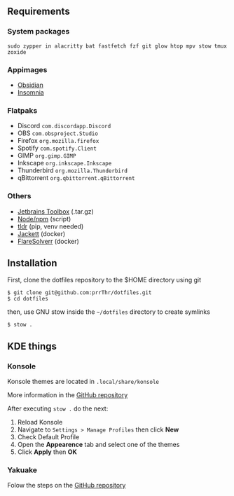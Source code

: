 ## Requirements

### System packages
```
sudo zypper in alacritty bat fastfetch fzf git glow htop mpv stow tmux zoxide
```

### Appimages
- [Obsidian](https://obsidian.md/download)
- [Insomnia](https://docs.insomnia.rest/insomnia/install)

### Flatpaks
- Discord `com.discordapp.Discord`
- OBS `com.obsproject.Studio`
- Firefox `org.mozilla.firefox`
- Spotify `com.spotify.Client`
- GIMP `org.gimp.GIMP`
- Inkscape `org.inkscape.Inkscape`
- Thunderbird `org.mozilla.Thunderbird`
- qBittorrent `org.qbittorrent.qBittorrent`

### Others
- [Jetbrains Toolbox](https://www.jetbrains.com/toolbox-app/) (.tar.gz)
- [Node/npm](https://nodejs.org/en/download) (script)
- [tldr](https://github.com/tldr-pages/tldr) (pip, venv needed)
- [Jackett](https://github.com/Jackett/Jackett) (docker)
- [FlareSolverr](https://github.com/FlareSolverr/FlareSolverr) (docker)


## Installation

First, clone the dotfiles repository to the $HOME directory using git
```
$ git clone git@github.com:prrThr/dotfiles.git
$ cd dotfiles
```

then, use GNU stow inside the `~/dotfiles` directory to create symlinks
```
$ stow .
```

## KDE things

### Konsole
Konsole themes are located in `.local/share/konsole`

More information in the [GitHub repository](https://github.com/catppuccin/konsole)

After executing `stow .` do the next:
1. Reload Konsole
2. Navigate to `Settings > Manage Profiles` then click **New**
3. Check Default Profile 
4. Open the **Appearence** tab and select one of the themes
5. Click **Apply** then **OK**

### Yakuake
Folow the steps on the [GitHub repository](https://github.com/catppuccin/yakuake)

